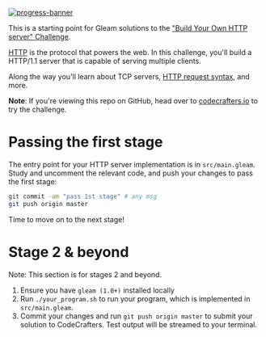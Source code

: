 [![progress-banner](https://backend.codecrafters.io/progress/http-server/8d67bb0a-fb65-4117-9849-8ce93183e16b)](https://app.codecrafters.io/users/codecrafters-bot?r=2qF)

This is a starting point for Gleam solutions to the
["Build Your Own HTTP server" Challenge](https://app.codecrafters.io/courses/http-server/overview).

[HTTP](https://en.wikipedia.org/wiki/Hypertext_Transfer_Protocol) is the
protocol that powers the web. In this challenge, you'll build a HTTP/1.1 server
that is capable of serving multiple clients.

Along the way you'll learn about TCP servers,
[HTTP request syntax](https://www.w3.org/Protocols/rfc2616/rfc2616-sec5.html),
and more.

**Note**: If you're viewing this repo on GitHub, head over to
[codecrafters.io](https://codecrafters.io) to try the challenge.

# Passing the first stage

The entry point for your HTTP server implementation is in `src/main.gleam`.
Study and uncomment the relevant code, and push your changes to pass the first
stage:

```sh
git commit -am "pass 1st stage" # any msg
git push origin master
```

Time to move on to the next stage!

# Stage 2 & beyond

Note: This section is for stages 2 and beyond.

1. Ensure you have `gleam (1.0+)` installed locally
1. Run `./your_program.sh` to run your program, which is implemented in
   `src/main.gleam`.
1. Commit your changes and run `git push origin master` to submit your solution
   to CodeCrafters. Test output will be streamed to your terminal.
